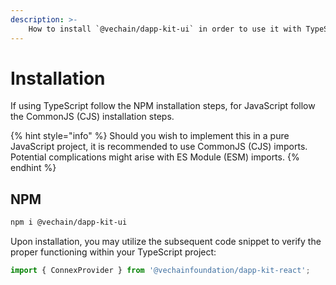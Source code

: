 ```yaml
---
description: >-
    How to install `@vechain/dapp-kit-ui` in order to use it with TypeScript or Javascript.
---
```


# Installation

If using TypeScript follow the NPM installation steps, for JavaScript follow the CommonJS (CJS) installation steps.

{% hint style="info" %}
Should you wish to implement this in a pure JavaScript project, it is recommended to use CommonJS (CJS) imports. Potential complications might arise with ES Module (ESM) imports.
{% endhint %}

## NPM

```bash
npm i @vechain/dapp-kit-ui
```

Upon installation, you may utilize the subsequent code snippet to verify the proper functioning within your TypeScript project:

```typescript
import { ConnexProvider } from '@vechainfoundation/dapp-kit-react';
```
